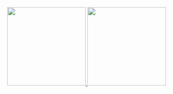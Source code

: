 <div align="center">
  <a href="https://github.com/duascaras">
  <img height="180em" src="https://github-readme-stats.vercel.app/api?username=duascaras&show_icons=true&theme=moltack&include_all_commits=true&count_private=true"/>
  <img height="180em" src="https://github-readme-stats.vercel.app/api/top-langs/?username=duascaras&layout=compact&langs_count=7&theme=moltack"/>
</div>
